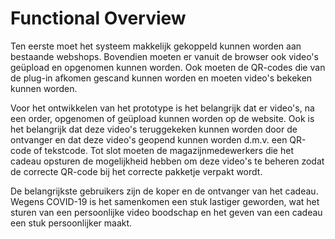 # Functional Overview

Ten eerste moet het systeem makkelijk gekoppeld kunnen worden aan bestaande webshops. Bovendien moeten er vanuit de browser ook video's geüpload en opgenomen kunnen worden. Ook moeten de QR-codes die van de plug-in afkomen gescand kunnen worden en moeten video's bekeken kunnen worden.

Voor het ontwikkelen van het prototype is het belangrijk dat er video's, na een order, opgenomen of geüpload kunnen worden op de website. Ook is het belangrijk dat deze video's teruggekeken kunnen worden door de ontvanger en dat deze video's geopend kunnen worden d.m.v. een QR-code of tekstcode. Tot slot moeten de magazijnmedewerkers die het cadeau opsturen de mogelijkheid hebben om deze video's te beheren zodat de correcte QR-code bij het correcte pakketje verpakt wordt.

De belangrijkste gebruikers zijn de koper en de ontvanger van het cadeau. Wegens COVID-19 is het samenkomen een stuk lastiger geworden, wat het sturen van een persoonlijke video boodschap en het geven van een cadeau een stuk persoonlijker maakt.

<!--
Intent

This section allows you to summarise what the key functions of the system are. It also allows you to make an explicit link between the functional aspects of the system (use cases, user stories, etc) and, if they are significant to the architecture, to explain why. A functional overview should answer the following types of questions:

• Is it clear what the system actually does?
• Is it clear which features, functions, use cases, user stories, etc are significant to the architecture and why?
• Is it clear who the important users are (roles,actors,personas,etc)and how  the system caters for their needs?
• It is clear that the above has been used to shape and define the architecture?

Alternatively, if your software automates a business process or workflow, a functional view should answer questions like the following:

• Is it clear what the system does from a process perspective?
• What are the major processes and flows of information through the system?
-->
